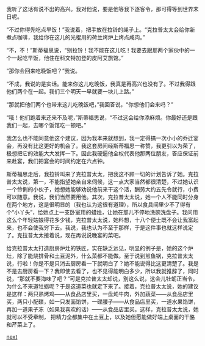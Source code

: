 
我听了这话有说不出的高兴。我对他说，要是他等我下逐客令，那可得等到世界末日呢。

“不过你得先吃点早饭！”我说着，把手放在拉铃的绳子上。“克拉普太太会给你新煮点咖啡，我给你在这儿的光棍用的荷兰烤炉上烤点咸肉。”

“不，不！”斯蒂福思说，“别拉铃！我不能在这儿吃！我要去跟那两个家伙中的一个一起吃早饭，他住在科文特加登的皮阿艾旅馆。”

“那你会回来吃晚饭吧？”我说。

“不成，我说的是实话。能来你这儿吃晚饭，我真是再高兴也没有了。不过我得跟他们两个在一起。我们三个明天一早就要一块儿上路。”

“那就把他们两个也带来这儿吃晚饭吧，”我回答说，“你想他们会来吗？”

“哦！他们跑着来还来不及呢，”斯蒂福思说，“不过这会给你添麻烦。你最好还是跟我们一起，去哪个饭馆吃一顿吧。”

我怎么也不能同意他这个建议，因为我本来就想到，我一定得搞一次小小的乔迁宴会，再没有比这更好的机会了。我这套房间经斯蒂福思一称赞，我更引以为荣了，极想把它的效能大大发挥一下。因此我硬逼他全权代表他那两位朋友，答应保证前来赴宴，我们把宴会的时间约定在六点钟。

斯蒂福思走后，我拉铃叫来了克拉普太太，把我这不顾一切的计划告诉了她。克拉普太太说，第一，不能指望她亲自来伺候，这一点大家当然都很清楚，不过她认识一个伶俐的小伙子，她想她能够劝说他前来干这个活，酬劳大约五先令就行，小费可以随意。我说，我们当然要用他。其次，克拉普太太说，她一个人不能同时分身在两个地方，这是很明显的（我也认为这很有道理），所以食具间里少不了得有个“小丫头”，给她点上一支卧室用的蜡烛，让她在那儿不停地洗碗洗盘子。我问用这么个年轻姑娘得花多少钱，克拉普太太说，她料想，十八个便士既不会让我富起来，也不会使我穷下去。我说，我也认为不至于那样，于是这件事也就这样说定了。克拉普太太接着说，现在再说说晚宴的菜吧。

给克拉普太太打造厨房炉灶的铁匠，实在缺乏远见，明显的例子是，她的这个炉灶，除了能烧排骨和土豆泥外，什么菜都不能做。至于说到煎鱼锅，克拉普太太说，行啦！你是不是只消去厨房看一下就明白了？她不能说得比这更清楚了。我是不是去厨房看一下？我即使去看了，也不见得能明白多少，所以我就推辞了，同时说，“那就不要海味了吧？”可是克拉普太太却说，别这么说，这会儿牡蛎正当令，为什么不来道牡蛎呢？于是这道菜也就定下来了。接着，克拉普太太说，她的建议是这样：两只熟烤鸡——从食品店里买，一盘炖牛肉，外加蔬菜——从食品店里买，两只小配碟，如一只发面馅饼，一碟腰子——从食品店里买，一道水果馅饼，再加一道果子冻（如果我喜欢的话）——从食品店里买。这样，克拉普太太说，她就可以不受牵制， 把精力全都集中在土豆上，以及她但愿能做好端上桌面的干酪和芹菜上了。

[next](page324)
